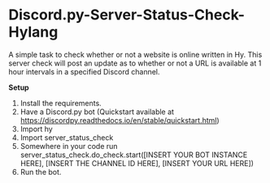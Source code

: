 # Discord.py-Server-Status-Check-Hylang
A simple task to check whether or not a website is online written in Hy. 
This server check will post an update as to whether or not a URL is available at 1 hour intervals in a specified Discord channel. 

**Setup**
1. Install the requirements.
2. Have a Discord.py bot (Quickstart available at https://discordpy.readthedocs.io/en/stable/quickstart.html)
3. Import hy
4. Import server_status_check
5. Somewhere in your code run 
server_status_check.do_check.start([INSERT YOUR BOT INSTANCE HERE], [INSERT THE CHANNEL ID HERE], [INSERT YOUR URL HERE])
6. Run the bot. 


